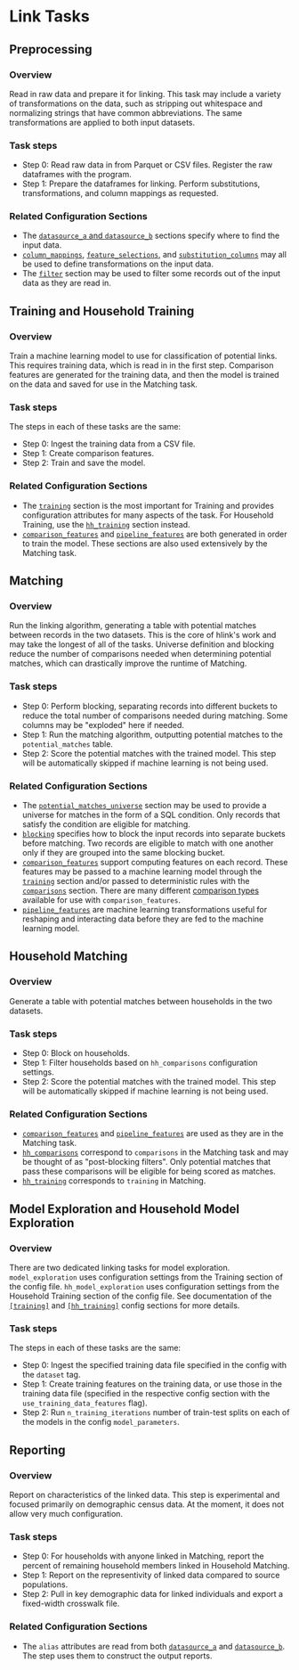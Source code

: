 # Link Tasks

## Preprocessing

### Overview

Read in raw data and prepare it for linking. This task may include a variety of
transformations on the data, such as stripping out whitespace and normalizing strings
that have common abbreviations. The same transformations are applied to both input
datasets.

### Task steps

* Step 0: Read raw data in from Parquet or CSV files. Register the raw dataframes with the program.
* Step 1: Prepare the dataframes for linking. Perform substitutions, transformations, and column mappings as requested.

### Related Configuration Sections

* The [`datasource_a` and `datasource_b`](config.html#data-sources) sections specify where to find the input data.
* [```column_mappings```](column_mapping_transforms.html#column-mapping-transforms),
[`feature_selections`](feature_selection_transforms.html#feature-selection-transforms),
and [`substitution_columns`](substitutions.html#substitutions) may all be used to define transformations on the input data.
* The [`filter`](config.html#filter) section may be used to filter some records out of the input data
as they are read in.

## Training and Household Training

### Overview

Train a machine learning model to use for classification of potential links. This
requires training data, which is read in in the first step. Comparison features
are generated for the training data, and then the model is trained on the data
and saved for use in the Matching task.

### Task steps

The steps in each of these tasks are the same:
* Step 0: Ingest the training data from a CSV file.
* Step 1: Create comparison features.
* Step 2: Train and save the model.

### Related Configuration Sections

* The [`training`](config.html#training-and-models) section is the most important
for Training and provides configuration attributes for many aspects of the task.
For Household Training, use the [`hh_training`](config.html#household-training-and-models)
section instead.
* [`comparison_features`](config.html#comparison-features) and
[`pipeline_features`](pipeline_features.html#pipeline-generated-features) are
both generated in order to train the model. These sections are also used extensively
by the Matching task.

## Matching

### Overview

Run the linking algorithm, generating a table with potential matches between records in the two datasets.
This is the core of hlink's work and may take the longest of all of the tasks. Universe
definition and blocking reduce the number of comparisons needed when
determining potential matches, which can drastically improve the runtime of Matching.

### Task steps

* Step 0: Perform blocking, separating records into different buckets to reduce the total number
of comparisons needed during matching. Some columns may be "exploded" here if needed.
* Step 1: Run the matching algorithm, outputting potential matches to the `potential_matches` table.
* Step 2: Score the potential matches with the trained model. This step will be automatically skipped if machine learning is not being used.

### Related Configuration Sections

* The [`potential_matches_universe`](config.html#potential-matches-universe) section may be used to
provide a universe for matches in the form of a SQL condition. Only records that satisfy the
condition are eligible for matching.
* [`blocking`](config.html#blocking) specifies how to block the input records into separate buckets
before matching. Two records are eligible to match with one another only if they
are grouped into the same blocking bucket.
* [`comparison_features`](config.html#comparison-features) support computing features
on each record. These features may be passed to a machine learning model through the
[`training`](config.html#training-and-models) section and/or passed to deterministic
rules with the [`comparisons`](config.html#comparisons) section. There are many
different [comparison types](comparison_types) available for use with
`comparison_features`.
* [`pipeline_features`](pipeline_features.html#pipeline-generated-features) are machine learning transformations
useful for reshaping and interacting data before they are fed to the machine learning
model.

## Household Matching

### Overview

Generate a table with potential matches between households in the two datasets.

### Task steps

* Step 0: Block on households.
* Step 1: Filter households based on `hh_comparisons` configuration settings.
* Step 2: Score the potential matches with the trained model. This step will be automatically skipped if machine learning is not being used.

### Related Configuration Sections

* [`comparison_features`](config.html#comparison-features) and [`pipeline_features`](pipeline_features.html#pipeline-generated-features) are used as they are in the Matching task.
* [`hh_comparisons`](config.html#household-comparisons) correspond to `comparisons` in the Matching task and may be thought of as "post-blocking filters". Only potential matches that pass these comparisons will be eligible for being scored as matches.
* [`hh_training`](config.html#household-training-and-models) corresponds to `training` in Matching.

## Model Exploration and Household Model Exploration

### Overview

There are two dedicated linking tasks for model exploration.  `model_exploration` uses configuration settings from the Training section of the config file.  `hh_model_exploration` uses configuration settings from the Household Training section of the config file. See documentation of the [`[training]`](config.html#training-and-models) and [`[hh_training]`](config.html#household-training-and-models) config sections for more details.

### Task steps
The steps in each of these tasks are the same:
 * Step 0: Ingest the specified training data file specified in the config with the  `dataset` tag.
 * Step 1: Create training features on the training data, or use those in the training data file (specified in the respective config section with the `use_training_data_features` flag).
 * Step 2: Run `n_training_iterations` number of train-test splits on each of the models in the config `model_parameters`.

## Reporting

### Overview

Report on characteristics of the linked data. This step is experimental and focused
primarily on demographic census data. At the moment, it does not allow very much
configuration.

### Task steps

* Step 0: For households with anyone linked in Matching, report the percent of remaining household members linked in Household Matching.
* Step 1: Report on the representivity of linked data compared to source populations.
* Step 2: Pull in key demographic data for linked individuals and export a fixed-width crosswalk file.

### Related Configuration Sections

* The `alias` attributes are read from both [`datasource_a`](config.html#data-sources) and [`datasource_b`](config.html#data-sources). The step uses them to construct the output reports.
